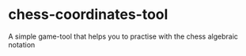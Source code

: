 # chess-coordinates-tool
A simple game-tool that helps you to practise with the chess algebraic notation
